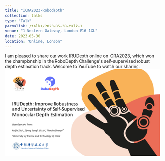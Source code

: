 ```yaml
---
title: "ICRA2023-Robodepth"
collection: talks
type: "Talk"
permalink: /talks/2023-05-30-talk-1
venue: "1 Western Gateway, London E16 1XL"
date: 2023-05-30
location: "Online, London"
---
```


I am pleased to share our work IRUDepth online on ICRA2023, which won the championship in the RoboDepth Challenge's self-supervised robust depth estimation track. Welcome to YouTube to watch our sharing.
[![IMAGE ALT TEXT](./ICRA2023-IRUDepth.png)]( https://youtu.be/C97J5SDXmZc?list=PLxxrIfcH-qBGZ6x_e1AT2_YnAxiHIKtkB&t=2767 "ICRA2023-RoboDepth")